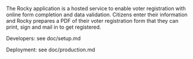 The Rocky application is a hosted service to enable voter registration with online form completion and data validation.  Citizens enter their information and Rocky prepares a PDF of their voter registration form that they can print, sign and mail in to get registered.

Developers: see doc/setup.md

Deployment: see doc/production.md
